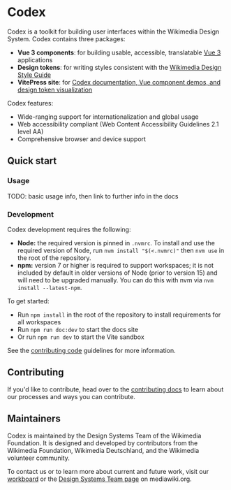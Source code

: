 # Codex

Codex is a toolkit for building user interfaces within the Wikimedia Design System. Codex contains
three packages:

- **Vue 3 components**: for building usable, accessible, translatable [Vue 3](https://v3.vuejs.org/)
  applications
- **Design tokens**: for writing styles consistent with the [Wikimedia Design Style Guide](https://design.wikimedia.org/style-guide/components/links.html)
- **VitePress site**: for [Codex documentation, Vue component demos, and design token visualization](https://doc.wikimedia.org/codex/main/)

Codex features:
- Wide-ranging support for internationalization and global usage
- Web accessibility compliant (Web Content Accessibility Guidelines 2.1 level AA)
- Comprehensive browser and device support

## Quick start

### Usage

TODO: basic usage info, then link to further info in the docs

### Development

Codex development requires the following:

- **Node:** the required version is pinned in `.nvmrc`. To install and use the required version of
Node, run `nvm install "$(<.nvmrc)"` then `nvm use` in the root of the repository.
- **npm:** version 7 or higher is required to support workspaces; it is not included by default in 
older versions of Node (prior to version 15) and will need to be upgraded manually. You can do this 
with nvm via `nvm install --latest-npm`.

To get started:

- Run `npm install` in the root of the repository to install requirements for all workspaces
- Run `npm run doc:dev` to start the docs site
- Or run `npm run dev` to start the Vite sandbox

See the [contributing code](/packages/vitepress/docs/contributing/contributing-code.md) guidelines
for more information.

## Contributing

If you'd like to contribute, head over to the [contributing docs](/packages/vitepress/docs/contributing/guidelines.md)
to learn about our processes and ways you can contribute.

## Maintainers

Codex is maintained by the Design Systems Team of the Wikimedia Foundation. It is designed and
developed by contributors from the Wikimedia Foundation, Wikimedia Deutschland, and the Wikimedia
volunteer community.

To contact us or to learn more about current and future work, visit our [workboard](https://phabricator.wikimedia.org/project/board/5587/)
or the [Design Systems Team page](https://www.mediawiki.org/wiki/Design_Systems_Team) on
mediawiki.org.
